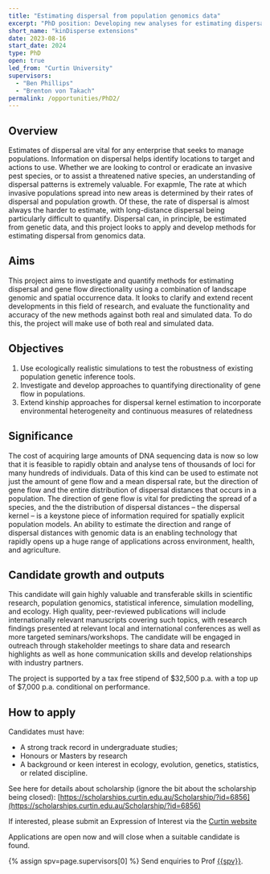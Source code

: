 ```yaml
---
title: "Estimating dispersal from population genomics data"
excerpt: "PhD position: Developing new analyses for estimating dispersal from genomics data"
short_name: "kinDisperse extensions"
date: 2023-08-16
start_date: 2024
type: PhD
open: true
led_from: "Curtin University"
supervisors:
  - "Ben Phillips"
  - "Brenton von Takach"
permalink: /opportunities/PhD2/
---
```


## Overview

Estimates of dispersal are vital for any enterprise that seeks to manage populations.  Information on dispersal helps identify locations to target and actions to use. Whether we are looking to control or eradicate an invasive pest species, or to assist a threatened native species, an understanding of dispersal patterns is extremely valuable. For exapmle, The rate at which invasive populations spread into new areas is determined by their rates of dispersal and population growth. Of these, the rate of dispersal is almost always the harder to estimate, with long-distance dispersal being particularly difficult to quantify.  Dispersal can, in principle, be estimated from genetic data, and this project looks to apply and develop methods for estimating dispersal from genomics data.

## Aims

This project aims to investigate and quantify methods for estimating dispersal and gene flow directionality using a combination of landscape genomic and spatial occurrence data. It looks to clarify and extend recent developments in this field of research, and evaluate the functionality and accuracy of the new methods against both real and simulated data. To do this, the project will make use of both real and simulated data.

## Objectives

1.	Use ecologically realistic simulations to test the robustness of existing population genetic inference tools.
2.  Investigate and develop approaches to quantifying directionality of gene flow in populations.
3.	Extend kinship approaches for dispersal kernel estimation to incorporate environmental heterogeneity and continuous measures of relatedness

## Significance

The cost of acquiring large amounts of DNA sequencing data is now so low that it is feasible to rapidly obtain and analyse tens of thousands of loci for many hundreds of individuals.  Data of this kind can be used to estimate not just the amount of gene flow and a mean dispersal rate, but the direction of gene flow and the entire distribution of dispersal distances that occurs in a population.  The direction of gene flow is vital for predicting the spread of a species, and the the distribution of dispersal distances – the dispersal kernel – is a keystone piece of information required for spatially explicit population models. An ability to estimate the direction and range of dispersal distances with genomic data is an enabling technology that rapidly opens up a huge range of applications across environment, health, and agriculture.

## Candidate growth and outputs

This candidate will gain highly valuable and transferable skills in scientific research, population genomics, statistical inference, simulation modelling, and ecology. High quality, peer-reviewed publications will include internationally relevant manuscripts covering such topics, with research findings presented at relevant local and international conferences as well as more targeted seminars/workshops. The candidate will be engaged in outreach through stakeholder meetings to share data and research highlights as well as hone communication skills and develop relationships with industry partners.

The project is supported by a tax free stipend of \$32,500 p.a. with a top up of \$7,000 p.a. conditional on performance.

## How to apply

Candidates must have:

- A strong track record in undergraduate studies;
- Honours or Masters by research
- A background or keen interest in ecology, evolution, genetics, statistics, or related discipline.

See here for details about scholarship (ignore the bit about the scholarship being closed):
[https://scholarships.curtin.edu.au/Scholarship/?id=6856](https://scholarships.curtin.edu.au/Scholarship/?id=6856)

If interested, please submit an Expression of Interest via the [Curtin website](https://forms.curtin.edu.au/Produce/Form/External%20Forms/Expression%20of%20Interest%20for%20Higher%20Degree%20by%20Research/)

Applications are open now and will close when a suitable candidate is found.

{% assign spv=page.supervisors[0] %}
Send enquiries to Prof <a href="mailto:{{site.data.authors[spv].email}}">{{spv}}</a>.